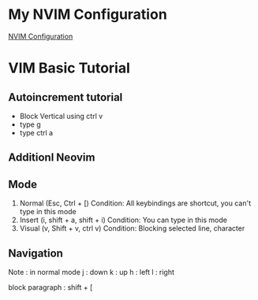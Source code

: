 
# My NVIM Configuration

[NVIM Configuration](https://github.com/azuka31/AzukaNVIM)

# VIM Basic Tutorial

## Autoincrement tutorial
- Block Vertical using ctrl v
- type g
- type ctrl a

## Additionl Neovim

## Mode
1. Normal (Esc, Ctrl + [)
    Condition: All keybindings are shortcut, you can't type in this mode
2. Insert (i, shift + a, shift + i)
    Condition: You can type in this mode
3. Visual (v, Shift + v, ctrl v)
    Condition: Blocking selected line, character

## Navigation 
Note : in normal mode
j : down
k : up
h : left
l : right

block paragraph : shift + [

